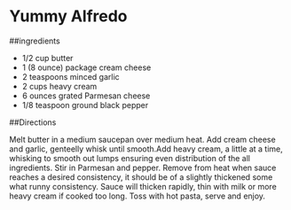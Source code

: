 # Yummy Alfredo

##ingredients
- 1/2 cup butter
- 1 (8 ounce) package cream cheese
- 2 teaspoons minced garlic
- 2 cups heavy cream
- 6 ounces grated Parmesan cheese
- 1/8 teaspoon ground black pepper

##Directions

Melt butter in a medium saucepan over medium heat. Add cream cheese and garlic, genteelly whisk until smooth.Add heavy cream, a little at a time, whisking to smooth out lumps ensuring even distribution of the all ingredients. Stir in Parmesan and pepper. Remove from heat when sauce reaches a desired consistency, it should be of a slightly thickened some what runny consistency. Sauce will thicken rapidly, thin with milk or more heavy cream if cooked too long. Toss with hot pasta, serve and enjoy.
